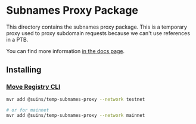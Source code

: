 # Subnames Proxy Package

This directory contains the subnames proxy package. This is a temporary proxy used to proxy subdomain requests because we can't use references in a PTB.

You can find more information
[in the docs page](https://docs.suins.io/).

## Installing

### [Move Registry CLI](https://docs.suins.io/move-registry)

```bash
mvr add @suins/temp-subnames-proxy --network testnet

# or for mainnet
mvr add @suins/temp-subnames-proxy --network mainnet
```
